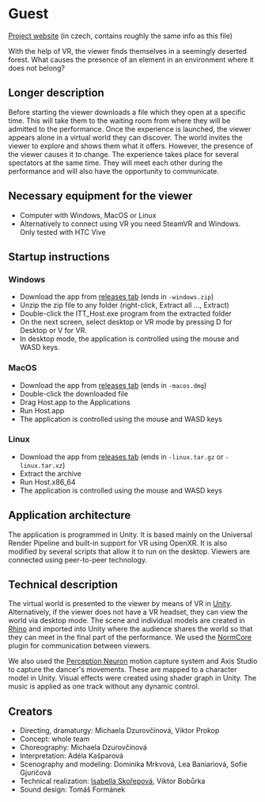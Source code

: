 # Guest

[Project website](https://projects.iim.cz/itt2/2021/red/index.php) (in czech, contains roughly the same info as this file)

With the help of VR, the viewer finds themselves in a seemingly deserted forest. What causes the presence of an element in an environment where it does not belong? 

## Longer description

Before starting the viewer downloads a file which they open at a specific time. This will take them to the waiting room from where they will be admitted to the performance. Once the experience is launched, the viewer appears alone in a virtual world they can discover. The world invites the viewer to explore and shows them what it offers. However, the presence of the viewer causes it to change. The experience takes place for several spectators at the same time. They will meet each other during the performance and will also have the opportunity to communicate.

## Necessary equipment for the viewer

- Computer with Windows, MacOS or Linux
- Alternatively to connect using VR you need SteamVR and Windows. Only tested with HTC Vive

## Startup instructions

### Windows

- Download the app from [releases tab](https://github.com/CodeWitchBella/itt2021-host/releases) (ends in `-windows.zip`)
- Unzip the zip file to any folder (right-click, Extract all ..., Extract)
- Double-click the ITT_Host.exe program from the extracted folder
- On the next screen, select desktop or VR mode by pressing D for Desktop or V for VR.
- In desktop mode, the application is controlled using the mouse and WASD keys. 

### MacOS

- Download the app from [releases tab](https://github.com/CodeWitchBella/itt2021-host/releases) (ends in `-macos.dmg`)
- Double-click the downloaded file
- Drag Host.app to the Applications
- Run Host.app
- The application is controlled using the mouse and WASD keys

### Linux

- Download the app from [releases tab](https://github.com/CodeWitchBella/itt2021-host/releases) (ends in `-linux.tar.gz` or `-linux.tar.xz`)
- Extract the archive
- Run Host.x86_64
- The application is controlled using the mouse and WASD keys

## Application architecture

The application is programmed in Unity. It is based mainly on the Universal Render Pipeline and built-in support for VR using OpenXR. It is also modified by several scripts that allow it to run on the desktop. Viewers are connected using peer-to-peer technology.

## Technical description

The virtual world is presented to the viewer by means of VR in [Unity](https://unity.com/). Alternatively, if the viewer does not have a VR headset, they can view the world via desktop mode. The scene and individual models are created in [Rhino](https://www.rhino3d.com/) and imported into Unity where the audience shares the world so that they can meet in the final part of the performance. We used the [NormCore](https://normcore.io/) plugin for communication between viewers.

We also used the [Perception Neuron](https://neuronmocap.com/) motion capture system and Axis Studio to capture the dancer's movements. These are mapped to a character model in Unity. Visual effects were created using shader graph in Unity. The music is applied as one track without any dynamic control.

## Creators

- Directing, dramaturgy: Michaela Dzurovčínová, Viktor Prokop
- Concept: whole team
- Choreography: Michaela Dzurovčínová
- Interpretation: Adéla Kašparová
- Scenography and modeling: Dominika Mrkvová, Lea Baniariová, Sofie Gjuričová
- Technical realization: [Isabella Skořepová](https://isbl.cz/), Viktor Bobůrka
- Sound design: Tomáš Formánek 
